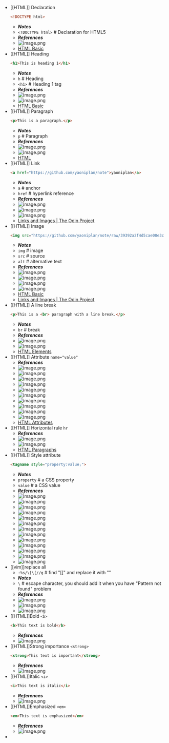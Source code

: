 - [[HTML]] Declaration
  ```html
  <!DOCTYPE html>
  ```
  * ***Notes***
  * `<!DOCTYPE html>` # Declaration for HTML5
  * ***References***
  * ![image.png](../assets/image_1666393489743_0.png)
  * [HTML Basic](https://www.w3schools.com/html/html_basic.asp)
- [[HTML]] Heading
  ```html
  <h1>This is heading 1</h1>
  ```
  * ***Notes***
  * `h` # Heading
  * `<h1>` # Heading 1 tag
  * ***References***
  * ![image.png](../assets/image_1666394930480_0.png)
  * ![image.png](../assets/image_1666395000340_0.png)
  * [HTML Basic](https://www.w3schools.com/html/html_basic.asp)
- [[HTML]] Paragraph
  ```html
  <p>This is a paragraph.</p>
  ```
  * ***Notes***
  * `p` # Paragraph
  * ***References***
  * ![image.png](../assets/image_1666395408793_0.png)
  * ![image.png](../assets/image_1666395455138_0.png)
  * [HTML](https://www.w3schools.com/html/html_basic.asp)
- [[HTML]] Link
  ```html
  <a href="https://github.com/yaoniplan/note">yaoniplan</a>
  ```
  * ***Notes***
  * `a` # anchor
  * `href` # hyperlink reference
  * ***References***
  * ![image.png](../assets/image_1666396520740_0.png)
  * ![image.png](../assets/image_1666396576533_0.png)
  * ![image.png](../assets/image_1666396956767_0.png) 
  * [Links and Images | The Odin Project](https://www.theodinproject.com/lessons/foundations-links-and-images)
- [[HTML]] Image
  ```html
  <img src="https://github.com/yaoniplan/note/raw/39392a2f4d5cae08e3cc1751b04c59b6bef776cb/assets/dark_1662509469645_0.jpg" alt="wallpaper_dark.jpg">
  ```
  * ***Notes***
  * `img` # image
  * `src` # source
  * `alt` # alternative text
  * ***References***
  * ![image.png](../assets/image_1666400341164_0.png) 
  * ![image.png](../assets/image_1666399686004_0.png)
  * ![image.png](../assets/image_1666399848043_0.png)
  * ![image.png](../assets/image_1666399906243_0.png)
  * [HTML Basic](https://www.w3schools.com/html/html_basic.asp)
  * [Links and Images | The Odin Project](https://www.theodinproject.com/lessons/foundations-links-and-images)
- [[HTML]] A line break
  ```html
  <p>This is a <br> paragraph with a line break.</p>
  ```
  * ***Notes***
  * `br` # break
  * ***References***
  * ![image.png](../assets/image_1666401977852_0.png) 
  * ![image.png](../assets/image_1666401868733_0.png)
  * [HTML Elements](https://www.w3schools.com/html/html_elements.asp)
- [[HTML]] Attribute `name="value"`
  * ***References***
  * ![image.png](../assets/image_1666402674460_0.png)
  * ![image.png](../assets/image_1666403177384_0.png)
  * ![image.png](../assets/image_1666403235193_0.png)
  * ![image.png](../assets/image_1666403284987_0.png)
  * ![image.png](../assets/image_1666403326940_0.png)
  * ![image.png](../assets/image_1666403360953_0.png)
  * ![image.png](../assets/image_1666403407739_0.png)
  * ![image.png](../assets/image_1666403446057_0.png)
  * ![image.png](../assets/image_1666403570721_0.png)
  * ![image.png](../assets/image_1666403656144_0.png)
  * [HTML Attributes](https://www.w3schools.com/html/html_attributes.asp)
- [[HTML]] Horizontal rule `hr`
  * ***References***
  * ![image.png](../assets/image_1666406444643_0.png)
  * ![image.png](../assets/image_1666406582453_0.png)
  * [HTML Paragraphs](https://www.w3schools.com/html/html_paragraphs.asp)
- [[HTML]] Style attribute
  ```html
  <tagname style="property:value;">
  ```
  * ***Notes***
  * `property` # a CSS property
  * `value` # a CSS value
  * ***References***
  * ![image.png](../assets/image_1666409220190_0.png)
  * ![image.png](../assets/image_1666409430125_0.png)
  * ![image.png](../assets/image_1666409491677_0.png)
  * ![image.png](../assets/image_1666409560795_0.png)
  * ![image.png](../assets/image_1666409632478_0.png)
  * ![image.png](../assets/image_1666409699480_0.png)
  * ![image.png](../assets/image_1666409752965_0.png)
  * ![image.png](../assets/image_1666409815611_0.png)
  * ![image.png](../assets/image_1666410299641_0.png)
  * ![image.png](../assets/image_1666410402994_0.png)
  * ![image.png](../assets/image_1666410552101_0.png)
  * ![image.png](../assets/image_1666410695975_0.png)
  * ![image.png](../assets/image_1666410821720_0.png)
- [[vim]]replace all
  * `:%s/\[\[//g` # find "[[" and replace it with ""
  * ***Notes***
  * `\` # escape character, you should add it when you have "Pattern not found" problem
  * ***References***
  * ![image.png](../assets/image_1666422714118_0.png)
  * ![image.png](../assets/image_1666422876745_0.png)
  * ![image.png](../assets/image_1666422968250_0.png)
- [[HTML]]Bold `<b>`
  ```html
  <b>This text is bold</b>
  ```
  * ***References***
  * ![image.png](../assets/image_1666424856553_0.png)
- [[HTML]]Strong importance `<strong>`
  ```html
  <strong>This text is important</strong>
  ```
  * ***References***
  * ![image.png](../assets/image_1666425278418_0.png)
- [[HTML]]Italic `<i>`
  ```html
  <i>This text is italic</i>
  ```
  * ***References***
  * ![image.png](../assets/image_1666425677407_0.png)
- [[HTML]]Emphasized `<em>`
  ```html
  <em>This text is emphasized</em>
  ```
  * ***References***
  * ![image.png](../assets/image_1666426815060_0.png)
-